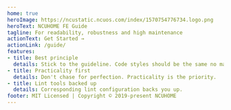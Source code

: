 ```yaml
---
home: true
heroImage: https://ncustatic.ncuos.com/index/1570754776734.logo.png
heroText: NCUHOME FE Guide
tagline: For readability, robustness and high maintenance
actionText: Get Started →
actionLink: /guide/
features:
- title: Best principle
  details: Stick to the guideline. Code styles should be the same no matter how large your crew is.
- title: Practicality first
  details: Don't chase for perfection. Practicality is the priority.
- title: Lint tools backed up
  details: Corresponding lint configuration backs you up.
footer: MIT Licensed | Copyright © 2019-present NCUHOME
---
```

